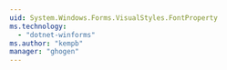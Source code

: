 ```yaml
---
uid: System.Windows.Forms.VisualStyles.FontProperty
ms.technology: 
  - "dotnet-winforms"
ms.author: "kempb"
manager: "ghogen"
---
```


